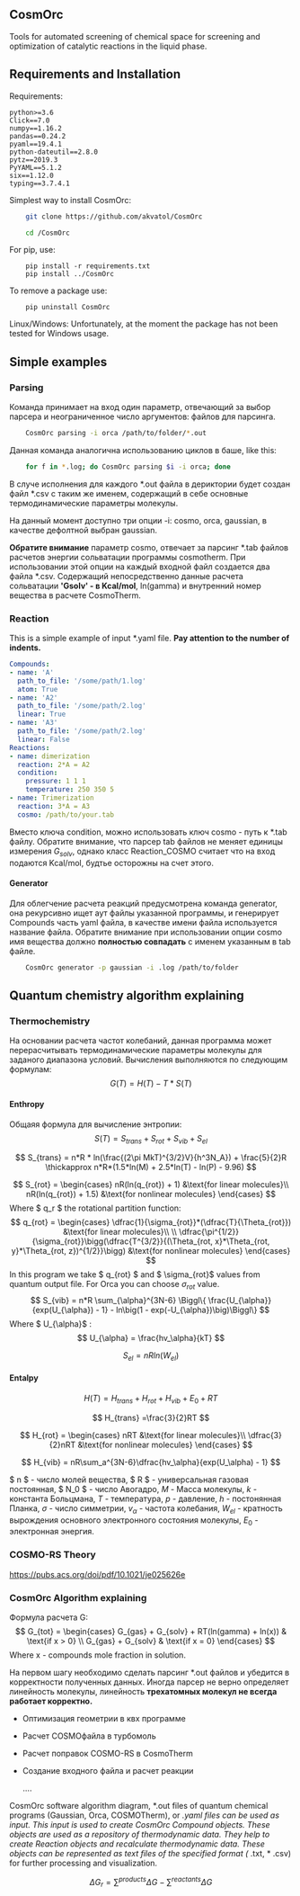 ## CosmOrc

Tools for automated screening of chemical space for screening and optimization of catalytic reactions in the liquid phase.

## Requirements and Installation

Requirements:

```
python>=3.6
Click==7.0
numpy==1.16.2
pandas==0.24.2
pyaml==19.4.1
python-dateutil==2.8.0
pytz==2019.3
PyYAML==5.1.2
six==1.12.0
typing==3.7.4.1
```

Simplest way to install CosmOrc:

```bash
    git clone https://github.com/akvatol/CosmOrc
```

```bash
    cd /CosmOrc
```

For pip, use:
```shell
    pip install -r requirements.txt
    pip install ../CosmOrc
```


To remove a package use:

```shell
    pip uninstall CosmOrc
```

Linux/Windows: Unfortunately, at the moment the package has not been tested for Windows usage.

## Simple examples

### Parsing

Команда принимает на вход один параметр, отвечающий за выбор парсера и неограниченное число аргументов: файлов для парсинга. 

```bash
	CosmOrc parsing -i orca /path/to/folder/*.out 
```

Данная команда аналогична использованию циклов в баше, like this:

```bash
	for f in *.log; do CosmOrc parsing $i -i orca; done
```

В случе исполнения для каждого *.out файла в дериктории будет создан файл *.csv с таким же именем, содержащий в себе основные термодинамические параметры молекулы.

На данный момент доступно три опции -i: cosmo, orca, gaussian, в качестве дефолтной выбран gaussian. 

**Обратите внимание** параметр cosmo, отвечает за парсинг *.tab файлов расчетов энергии сольватации программы cosmotherm. При использовании этой опции на каждый входной файл создается два файла *.csv. Содержащий непосредственно данные расчета сольватации **'Gsolv' - в Kcal/mol**, ln(gamma) и внутренний номер вещества в расчете CosmoTherm.

### Reaction

This is a simple example of input *.yaml file. **Pay attention to the number of indents.**

```yaml
Compounds:
- name: 'A'
  path_to_file: '/some/path/1.log'
  atom: True
- name: 'A2'
  path_to_file: '/some/path/2.log'
  linear: True
- name: 'A3'
  path_to_file: '/some/path/2.log'
  linear: False
Reactions:
- name: dimerization
  reaction: 2*A = A2
  condition:
    pressure: 1 1 1
    temperature: 250 350 5
- name: Trimerization
  reaction: 3*A = A3
  cosmo: /path/to/your.tab
```

Вместо ключа condition, можно использовать ключ cosmo - путь к *.tab файлу. Обратите внимание, что парсер tab файлов не меняет единицы измерения $G_{solv}$, однако класс Reaction_COSMO считает что на вход подаются Kcal/mol, будтье осторожны на счет этого.

#### Generator

Для облегчение расчета реакций предусмотрена команда generator, она рекурсивно ищет аут файлы  указанной программы, и генерирует Compounds часть yaml файла, в качестве имени файла используется название файла. Обратите внимание при использовании опции cosmo имя вещества должно **полностью совпадать** с именем указанным в tab файле.

```bash
	CosmOrc generator -p gaussian -i .log /path/to/folder
```



## Quantum chemistry algorithm explaining

### Thermochemistry

На основании расчета частот колебаний, данная программа может перерасчитывать термодинамические параметры молекулы для заданого диапазона условий.  Вычисления выполняются по следующим формулам:
$$
G(T) = H(T) - T * S(T)
$$


#### Enthropy

Общаяя формула для вычисление энтропии:
$$
S(T) = S_{trans} + S_{rot} + S_{vib} + S_{el}
$$





$$
S_{trans} = n*R * ln(\frac{(2\pi MkT)^{3/2}V}{h^3N_A}) + \frac{5}{2}R \thickapprox n*R*(1.5*ln(M) + 2.5*ln(T) - ln(P) - 9.96)
$$





$$
S_{rot} = 
\begin{cases} 
   nR(ln(q_{rot}) + 1) &\text{for linear molecules}\\
   nR(ln(q_{rot}) + 1.5) &\text{for nonlinear molecules}
\end{cases}
$$
Where $ q_r  $ the rotational partition function:
$$
q_{rot} = 
\begin{cases} 
   \dfrac{1}{\sigma_{rot}}*(\dfrac{T}{\Theta_{rot}}) &\text{for linear molecules}\\
   \\
   \dfrac{\pi^{1/2}}{\sigma_{rot}}\bigg(\dfrac{T^{3/2}}{(\Theta_{rot, x}*\Theta_{rot, y}*\Theta_{rot, z})^{1/2}}\bigg) &\text{for nonlinear molecules}
\end{cases}
$$
In this program we take $ q_{rot} $  and $ \sigma_{rot}$ values from quantum output file. For Orca you can choose $\sigma_{rot}$ value.
$$
S_{vib} = n*R \sum_{\alpha}^{3N-6} \Biggl\{ \frac{U_{\alpha}}{exp(U_{\alpha}) - 1} - ln\big(1 - exp(-U_{\alpha})\big)\Biggl\}
$$
Where $ U_{\alpha}$ :
$$
U_{\alpha} = \frac{hv_\alpha}{kT}
$$

$$
S_{el} = nRln(W_{el})
$$



#### Entalpy

$$
H(T) = H_{trans} + H_{rot} + H_{vib} + E_0 + RT
$$

$$
H_{trans} =\frac{3}{2}RT
$$

$$
H_{rot} =
\begin{cases}
    nRT &\text{for linear molecules}\\
   \dfrac{3}{2}nRT &\text{for nonlinear molecules}
\end{cases}
$$

$$
H_{vib} = nR\sum_a^{3N-6}\dfrac{hv_\alpha}{exp(U_\alpha) - 1}
$$



$ n $ - число молей вещества, $ R $ - универсальная газовая постоянная, $ N_0 $ - число Авогадро, $M$ - Масса молекулы, $k$ - константа Больцмана, $T$ - температура, $p$ - давление, $h$ - постонянная Планка, $\sigma$ - число симметрии,  $v_\alpha$ - частота колебания, $W_{el}$ - кратность вырождения основного электронного состояния молекулы, $E_0$ - электронная энергия.



### COSMO-RS Theory 

https://pubs.acs.org/doi/pdf/10.1021/je025626e



### CosmOrc Algorithm explaining

Формула расчета G:
$$
G_{tot} = 
\begin{cases}
G_{gas} + G_{solv} + RT(ln(gamma) + ln(x)) & \text{if x > 0} \\
G_{gas} + G_{solv} & \text{if x = 0}
\end{cases}
$$
Where x - compounds mole fraction in solution.



На первом шагу необходимо сделать парсинг  *.out файлов и убедится в корректности полученных данных. Иногда парсер не верно определяет  линейность молекулы, линейность **трехатомных молекул не всегда работает корректно.**  

- Оптимизация геометрии в квх программе

- Расчет COSMOфайла в турбомоль

- Расчет поправок COSMO-RS в CosmoTherm

- Создание входного файла и расчет реакции 

  ....

CosmOrc software algorithm diagram, *.out files of quantum chemical programs (Gaussian, Orca, COSMOTherm), or *.yaml files can be used as input. This input is used to create CosmOrc Compound objects. These objects are used as a repository of thermodynamic data. They help to create Reaction objects and recalculate thermodynamic data. These objects can be represented as text files of the specified format (* .txt, * .csv) for further processing and visualization. 



$$
\Delta G_r = \sum^{products}\Delta G - \sum^{reactants}\Delta G
$$








